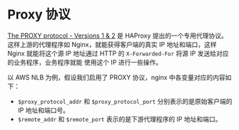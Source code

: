 # Proxy 协议

[The PROXY protocol - Versions 1 & 2](http://www.haproxy.org/download/1.8/doc/proxy-protocol.txt) 是
HAProxy 提出的一个专用代理协议。这样上游的代理程序如 Nginx，就能获得客户端的真实 IP 地址和端口，这样
Nginx 就能将这个源 IP 地址通过 HTTP 的 `X-Forwarded-For` 将源 IP 发送给对应的业务程序，业务程序就能
使用这个 IP 进行一些操作。

以 AWS NLB 为例，假设我们启用了 PROXY 协议，nginx 中各变量对应的内容如下：

- `$proxy_protocol_addr` 和 `$proxy_protocol_port` 分别表示的是原始客户端的 IP 地址和端口号。
- `$remote_addr` 和 `$remote_port` 表示的是下游代理程序的 IP 地址和端口。
